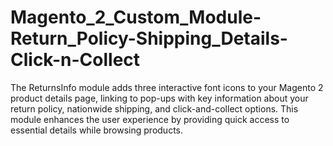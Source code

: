 # Magento_2_Custom_Module-Return_Policy-Shipping_Details-Click-n-Collect
 The ReturnsInfo module adds three interactive font icons to your Magento 2 product details page, linking to pop-ups with key information about your return policy, nationwide shipping, and click-and-collect options. This module enhances the user experience by providing quick access to essential details while browsing products.
